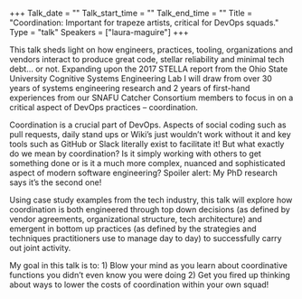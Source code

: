 +++
Talk_date = ""
Talk_start_time = ""
Talk_end_time = ""
Title = "Coordination: Important for trapeze artists, critical for DevOps squads."
Type = "talk"
Speakers = ["laura-maguire"]
+++

This talk sheds light on how engineers, practices, tooling, organizations and vendors interact to produce great code, stellar reliability and minimal tech debt… or not. Expanding upon the 2017 STELLA report from the Ohio State University Cognitive Systems Engineering Lab I will draw from over 30 years of systems engineering research and 2 years of first-hand experiences from our SNAFU Catcher Consortium members to focus in on a critical aspect of DevOps practices – coordination.

Coordination is a crucial part of DevOps. Aspects of social coding such as pull requests, daily stand ups or Wiki’s just wouldn’t work without it and key tools such as GitHub or Slack literally exist to facilitate it! But what exactly do we mean by coordination? Is it simply working with others to get something done or is it a much more complex, nuanced and sophisticated aspect of modern software engineering? Spoiler alert: My PhD research says it’s the second one!

Using case study examples from the tech industry, this talk will explore how coordination is both engineered through top down decisions (as defined by vendor agreements, organizational structure, tech architecture) and emergent in bottom up practices (as defined by the strategies and techniques practitioners use to manage day to day) to successfully carry out joint activity.

My goal in this talk is to: 1) Blow your mind as you learn about coordinative functions you didn’t even know you were doing 2) Get you fired up thinking about ways to lower the costs of coordination within your own squad!